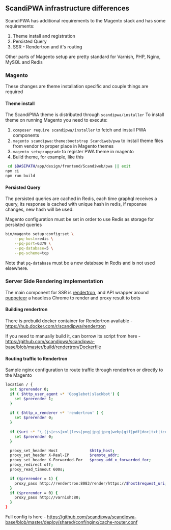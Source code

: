 ## ScandiPWA infrastructure differences

ScandiPWA has additional requirements to the Magento stack and has some requirements:

1.  Theme install and registration
2.  Persisted Query
3.  SSR - Rendertron and it's routing

Other parts of Magento setup are pretty standard for Varnish, PHP, Nginx, MySQL and Redis

### Magento

These changes are theme installation specific and couple things are required

#### Theme install

The ScandiPWA theme is distributed through `scandipwa/installer`
To install theme on running Magento you need to execute:

1.  `composer require scandipwa/installer` to fetch and install PWA components
2.  `magento scandipwa:theme:bootstrap Scandiweb/pwa` to install theme files from vendor to proper place in Magento themes
3.  `magento setup:upgrade` to register PWA theme in magento
4.  Build theme, for example, like this
```bash
 cd $BASEPATH/app/design/frontend/Scandiweb/pwa || exit
npm ci
npm run build
```

#### Persisted Query

The persisted queries are cached in Redis, each time graphql receives a query, its response is cached with unique hash in redis, if reposnse changes, new hash will be used.

Magento configuration must be set in order to use Redis as storage for persisted queries

```bash
bin/magento setup:config:set \
    --pq-host=redis \
    --pq-port=6379 \
    --pq-database=5 \
    --pq-scheme=tcp
```

Note that `pq-database` must be a new database in Redis and is not used elsewhere.

### Server Side Rendering implementation

The main component for SSR is [rendertron](https://github.com/GoogleChrome/rendertron), and API wrapper around [puppeteer](https://github.com/GoogleChrome/puppeteer) a headless Chrome to render and proxy result to bots

#### Building rendertron

There is prebuild docker container for Rendertron available - <https://hub.docker.com/r/scandipwa/rendertron>

If you need to manually build it, can borrow its script from here - <https://github.com/scandipwa/scandipwa-base/blob/master/build/rendertron/Dockerfile>

#### Routing traffic to Rendertron

Sample nginx configuration to route traffic through rendertron or directly to the Magento

```bash
location / {
  set $prerender 0;
  if ( $http_user_agent ~* 'Googlebot|slackbot') {
    set $prerender 1;
  }
  
  if ( $http_x_renderer ~* 'rendertron' ) {
    set $prerender 0;
  }
  
  if ($uri ~* "\.(js|css|xml|less|png|jpg|jpeg|webp|gif|pdf|doc|txt|ico|rss|zip|mp3|rar|exe|wmv|doc|avi|ppt|mpg|mpeg|tif|wav|mov|psd|ai|xls|mp4|m4a|swf|dat|dmg|iso|flv|m4v|torrent|ttf|woff|svg|eot)") {
    set $prerender 0;
  }

  proxy_set_header Host              $http_host;
  proxy_set_header X-Real-IP         $remote_addr;
  proxy_set_header X-Forwarded-For   $proxy_add_x_forwarded_for;
  proxy_redirect off;
  proxy_read_timeout 600s;

  if ($prerender = 1) {
    proxy_pass http://rendertron:8083/render/https://$host$request_uri;
  }
  if ($prerender = 0) {
    proxy_pass http://varnish:80;
  }
}
```

Full config is here - <https://github.com/scandipwa/scandipwa-base/blob/master/deploy/shared/conf/nginx/cache-router.conf>

